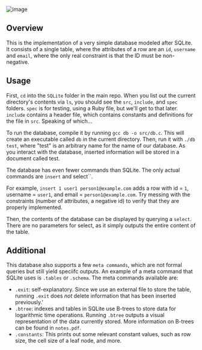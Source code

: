 ![image](https://github.com/user-attachments/assets/056e16ff-bcef-447a-b4de-223066c7a3d1)

## Overview
This is the implementation of a very simple database modeled after SQLite. 
It consists of a single table, where the attributes of a row are an `id`, `username` and `email`, where the only real constraint is that the ID must be non-negative.

## Usage
First, ``cd`` into the ``SQLite`` folder in the main repo.
When you list out the current directory's contents via `ls`, you should see the `src`, `include`, and `spec` folders. 
`spec` is for testing, using a Ruby file, but we'll get to that later.
`include` contains a header file, which contains constants and definitions for the file in `src`. Speaking of which...

To run the database, compile it by running ```gcc db -o src/db.c```. This will create an executable called `db` in the current directory. 
Then, run it with `./db test`, where "test" is an arbitrary name for the name of our database. As you interact with the database, inserted information will be stored in a document called test.

The database has even fewer commands than SQLite. The only actual commands are ``insert`` and select``. 

For example, ``insert 1 user1 person1@example.com`` adds a row with id = `1`, username = `user1`, and email = `person1@example.com`. Try messing with the constraints (number of attributes, a negative id) to verify that they are properly implemented.

Then, the contents of the database can be displayed by querying a `select`. There are no parameters for select, as it simply outputs the entire content of the table. 

## Additional
This database also supports a few ``meta commands``, which are not formal queries but still yield speciifc outputs. An example of a meta command that SQLite uses is ``.tables`` or ``.schema``. 
The meta commands available are:
  - `.exit`: self-explanatory. Since we use an external file to store the table, running `.exit` does _not_ delete information that has been inserted previously.'
  - `.btree`: indexes and tables in SQLite use B-trees to store data for logarithmic time operations. Running `.btree` outputs a visual representation of the data currently stored. More information on B-trees can be found in ``notes.pdf``.
  - `.constants`: This prints out some relevant constant values, such as row size, the cell size of a leaf node, and more.

